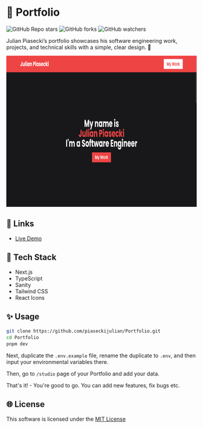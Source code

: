 # 🚀 Portfolio

![GitHub Repo stars](https://img.shields.io/github/stars/piaseckijulian/Portfolio?style=for-the-badge)
![GitHub forks](https://img.shields.io/github/forks/piaseckijulian/Portfolio?style=for-the-badge)
![GitHub watchers](https://img.shields.io/github/watchers/piaseckijulian/Portfolio?style=for-the-badge)

Julian Piasecki’s portfolio showcases his software engineering work, projects, and technical skills with a simple, clear design. 🚀

<img src="./public/thumbnail.png" alt="Image of Portfolio" width="800" height="400" />

## 🔗 Links

- [Live Demo](https://julian-portfolio.vercel.app)

## 📐 Tech Stack

- Next.js
- TypeScript
- Sanity
- Tailwind CSS
- React Icons

## ✨ Usage

```bash
git clone https://github.com/piaseckijulian/Portfolio.git
cd Portfolio
pnpm dev
```

Next, duplicate the `.env.example` file, rename the duplicate to `.env`, and then input your environmental variables there.

Then, go to `/studio` page of your Portfolio and add your data.

That's it! - You're good to go. You can add new features, fix bugs etc.

## 🌐 License

This software is licensed under the [MIT License](https://github.com/piaseckijulian/Portfolio/blob/main/LICENSE)

